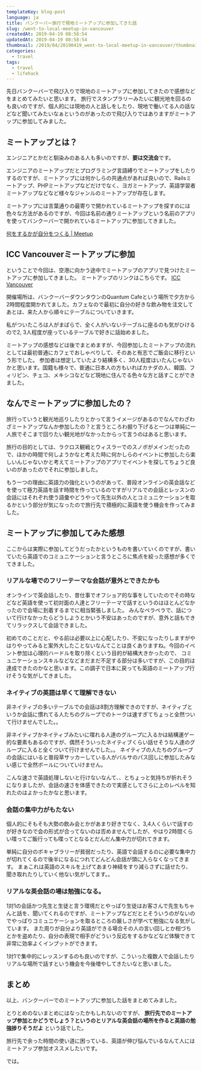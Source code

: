 ```yaml
---
templateKey: blog-post
language: ja
title: バンクーバー旅行で現地ミートアップに参加してきた話
slug: /went-to-local-meetup-in-vancouver
createdAt: 2019-04-19 08:58:54
updatedAt: 2019-04-19 08:58:54
thumbnail: /2019/04/20190419_went-to-local-meetup-in-vancouver/thumbnail.png
categories:
  - travel
tags:
  - travel
  - lifehack
---
```




先日バンクーバーで飛び入りで現地のミートアップに参加してきたので感想などをまとめてみたいと思います。
旅行でスタンプラリーみたいに観光地を回るのも良いのですが、個人的には現地の人と話しをしたり、現地で働いてる人の話などなど聞いてみたいなぁというのがあったので飛び入りではありますがミートアップに参加してみました。

<div class="adsense"></div>


## ミートアップとは？

エンジニアとかだと馴染みのある人も多いのですが、**要は交流会**です。

エンジニアのミートアップだとプログラミング言語縛りでミートアップをしたりするのですが、ミートアップには何かしらの共通点があれば良いので、Railsミートアップ、PHPミートアップなどだけでなく、ヨガミートアップ、英語学習者ミートアップなどなど様々なジャンルのミートアップが存在します。

ミートアップには言葉通りの最寄りで開かれているミートアップを探すのには色々な方法があるのですが、今回は名前の通りミートアップという名前のアプリを使ってバンクーバーで開かれているミートアップに参加してきました。

[何をするかが自分をつくる | Meetup](https://www.meetup.com/ja-JP/)



## ICC Vancouverミートアップに参加

ということで今回は、空港に向かう途中でミートアップのアプリで見つけたミートアップに参加してきました。
ミートアップのリンクはこちらです。
[ICC Vancouver](https://www.meetup.com/ja-JP/iccvancouver/)

開催場所は、バンクーバーダウンタウンのQuantum Cafeという場所で夕方から2時間程度開かれてました。カフェなので最初に自分の好きな飲み物を注文してあとは、来た人から順々にテーブルについていきます。

私がついたころは人がまばらで、全く人がいないテーブルに座るのも気がひけるので2, 3人程度が座っているテーブルで好きに話始めました。

ミートアップの感想などは後でまとめますが、今回参加したミートアップの流れとしては最初普通にカフェでおしゃべりして、そのあと有志でご飯会に移行という形でした。
参加者は想定していたより結構多く、30人程度はいたんじゃないかと思います。国籍も様々で、普通に日本人の方もいればカナダの人、韓国、フィリピン、チェコ、メキシコなどなど現地に住んでる色々な方と話すことができました。

## なんでミートアップに参加したの？

旅行っていうと観光地巡りしたりとかって言うイメージがあるのでなんでわざわざミートアップなんか参加したの？と言うところわ掘り下げると一つは単純に一人旅でそこまで回りたい観光地がなかったからって言うのはあると思います。

旅行の目的としては、ラクロス観戦とウィスラーでのスノボがメインだったので、ほかの時間で何しようかなと考えた時に何かしらのイベントに参加したら楽しいんじゃないかと考えてミートアップのアプリでイベントを探してちょうど良いのがあったのでそれに参加しました。

もう一つの理由に英語力の強化というのがあって、普段オンラインの英会話などを使って極力英語を話す時間を作っているのですがリアルでの会話とレッスンの会話にはそれぞれ使う語彙やどうやって先生以外の人とコミュニケーションを取るかという部分が気になったので旅行先で積極的に英語を使う機会を作ってみました。


## ミートアップに参加してみた感想

ここからは実際に参加してどうだったかというものを書いていくのですが、書いていたら英語でのコミュニケーションと言うところに焦点を絞った感想が多くでてきました。


### リアルな場でのフリーテーマな会話が意外とできたかも

オンラインで英会話したり、昔仕事でオフショア的な事をしていたのでその時などなど英語を使って初対面の人達とフリーテーマで話すというのはほとんどなかったので会場に到着するまでに相当緊張しました。
みんなペラペラで、話について行けなかったらどうしようとかいう不安はあったのですが、意外と話もできてリラックスして会話できました。

初めてのことだと、やる前は必要以上に心配したり、不安になったりしますがやはりやってみると案外大したことないなんてことは良くありますね。今回のイベント参加は心理的ハードルを取り除くという目的が結構大きかったので、
コミュニケーションスキルなどなどまだまだ不足する部分は多いですが、この目的は達成できたのかなと思います。この調子で日本に戻っても英語のミートアップ行けそうな気がしてきました。


### ネイティブの英語は早くて理解できない


非ネイティブの多いテーブルでの会話は8割方理解できのですが、ネイティブというか会話に慣れてる人たちのグループでのトークは速すぎてちょっと全然ついて行けませんでした。。

非ネイティブかネイティブみたいに喋れる人達のグループに入るかは結構運ゲー的な要素もあるのですが、偶然そういったネイティブくらい話せそうな人達のグループに入ると全くついて行けませんでした。。
ネイティブの人たちのグループの会話にはいると普段草サッカーしている人がバルサのパス回しに参加したみない感じで全然ボールについていけません。

こんな速さで英語処理しないと行けないなんて、、とちょっと気持ちが折れそうになりましたが、会話の速さを体感できたので実感としてさらに上のレベルを知れたのはよかったかなと思います。


### 会話の集中力がもたない

個人的にそもそも大勢の飲み会とかがあまり好きでなく、3,4人くらいで話すのが好きなので会の形式が合ってないのは否めませんでしたが、やはり2時間くらい喋ってご飯行っても喋ってとなるとだんだん集中力が切れてきます。

単純に自分のボキャブラリーが貧弱だったり、英語で会話するのに必要な集中力が切れてくるので後半になるにつれてどんどん会話が頭に入らなくなってきます。
まぁこれは英語のスキルを上げてあまり神経をすり減らさずに話せたり、聞き取れたりしていく他ない気がしてます。。

### リアルな英会話の場は勉強になる。

1対1の会話かつ先生と生徒と言う環境だとやっぱり生徒はお客さんで先生もちゃんと話を、聞いてくれるのですが、ミートアップなどだととそういうのがないのでやっぱりコミュニケーションを取るところの厳しさが学べて勉強になる気がしています。
また周りが自分より英語ができる場合その人の言い回しとか相づちとかを盗めたり、自分の表現で相手がどういう反応をするかなどなど体験できて非常に効率よくインプットができます。

1対1で集中的にレッスンするのも良いのですが、こういった複数人で会話したりリアルな場所で話すという機会を今後増やしてきたいなと思いました。

## まとめ

以上、バンクーバーでのミートアップに参加した話をまとめてみました。

とりとめのないまとめにはなったかもしれないのですが、
**旅行先でのミートアップ参加とかどうでしょう？というのとリアルな英会話の場所を作ると英語の勉強捗りそうだよ**
という話でした。

旅行先で余った時間の使い道に困っている、英語が伸び悩んでいるなんて人にはミートアップ参加オススメしたいです。

では。

